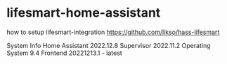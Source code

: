 # lifesmart-home-assistant
how to setup lifesmart-integration
https://github.com/likso/hass-lifesmart

System Info 
Home Assistant 2022.12.8
Supervisor 2022.11.2
Operating System 9.4
Frontend 20221213.1 - latest